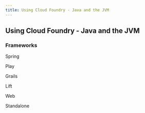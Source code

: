 ```yaml
---
title: Using Cloud Foundry - Java and the JVM
---
```


## Using Cloud Foundry - Java and the JVM


### Frameworks

Spring

Play

Grails

Lift

Web

Standalone

